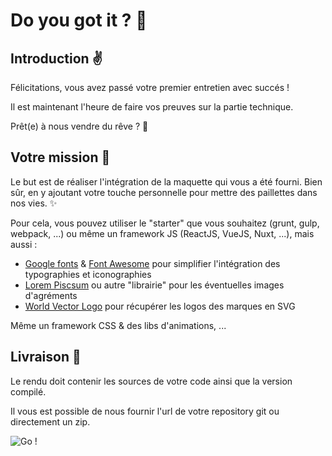 # Do you got it ? 🦄

## Introduction ✌️

Félicitations, vous avez passé votre premier entretien avec succés !

Il est maintenant l'heure de faire vos preuves sur la partie technique.

Prêt(e) à nous vendre du rêve ? 🌈

## Votre mission 🎯

Le but est de réaliser l'intégration de la maquette qui vous a été fourni. Bien sûr, en y ajoutant votre touche personnelle pour mettre des paillettes dans nos vies. ✨

Pour cela, vous pouvez utiliser le "starter" que vous souhaitez (grunt, gulp, webpack, ...) ou même un framework JS (ReactJS, VueJS, Nuxt, ...), mais aussi :

* [Google fonts](https://fonts.google.com/) & [Font Awesome](https://fontawesome.com/) pour simplifier l'intégration des typographies et iconographies
* [Lorem Piscsum](https://picsum.photos/) ou autre "librairie" pour les éventuelles images d'agréments
* [World Vector Logo](https://worldvectorlogo.com/) pour récupérer les logos des marques en SVG

Même un framework CSS & des libs d'animations, ...

## Livraison 🎁

Le rendu doit contenir les sources de votre code ainsi que la version compilé.

Il vous est possible de nous fournir l'url de votre repository git ou directement un zip.

![Go !](https://media.giphy.com/media/RrVzUOXldFe8M/giphy.gif)